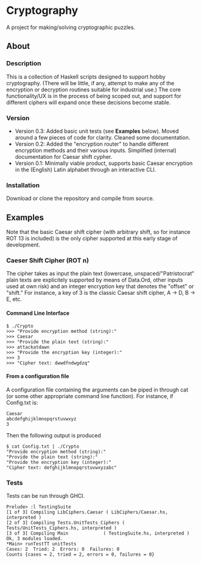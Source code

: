 # Cryptography
A project for making/solving cryptographic puzzles. 

## About
### Description
This is a collection of Haskell scripts designed to support hobby cryptography. (There will be little, if any, attempt to make any of the encryption or decryption routines suitable for industrial use.) The core functionality/UX is in the process of being scoped out, and support for different ciphers will expand once these decisions become stable. 

### Version
- Version 0.3: Added basic unit tests (see **Examples** below). Moved around a few pieces of code for clarity. Cleaned some documentation. 
- Version 0.2: Added the "encryption router" to handle different encryption methods and their various inputs. Simplified (internal) documentation for Caesar shift cypher.
- Version 0.1: Minimally viable product, supports basic Caesar encryption in the (English) Latin alphabet through an interactive CLI.

### Installation
Download or clone the repository and compile from source.

## Examples
Note that the basic Caesar shift cipher (with arbitrary shift, so for instance ROT 13 is included) is the only cipher supported at this early stage of development.

### Caeser Shift Cipher (ROT n)
The cipher takes as input the plain text (lowercase, unspaced/"Patristocrat" plain texts are explicitely supported by means of Data.Ord, other inputs used at own risk) and an integer encryption key that denotes the "offset" or "shift." For instance, a key of 3 is the classic Caesar shift cipher, A -> D, B -> E, etc. 

#### Command Line Interface
```
$ ./Crypto
>>> "Provide encryption method (string):"
>>> Caesar
>>> "Provide the plain text (string):"
>>> attackatdawn
>>> "Provide the encryption key (integer):"
>>> 3
>>> "Cipher text: dwwdfndwgdzq"
```

#### From a configuration file
A configuration file containing the arguments can be piped in through cat (or some other appropriate command line function). For instance, if Config.txt is:
```
Caesar
abcdefghijklmnopqrstuvwxyz
3
```
Then the following output is produced
```
$ cat Config.txt | ./Crypto
"Provide encryption method (string):"
"Provide the plain text (string):"
"Provide the encryption key (integer):"
"Cipher text: defghijklmnopqrstuvwxyzabc"
```

### Tests
Tests can be run through GHCI. 
```
Prelude> :l TestingSuite
[1 of 3] Compiling LibCiphers.Caesar ( LibCiphers/Caesar.hs, interpreted )
[2 of 3] Compiling Tests.UnitTests_Ciphers ( Tests/UnitTests_Ciphers.hs, interpreted )
[3 of 3] Compiling Main             ( TestingSuite.hs, interpreted )
Ok, 3 modules loaded.
*Main> runTestTT unitTests
Cases: 2  Tried: 2  Errors: 0  Failures: 0
Counts {cases = 2, tried = 2, errors = 0, failures = 0}
```
